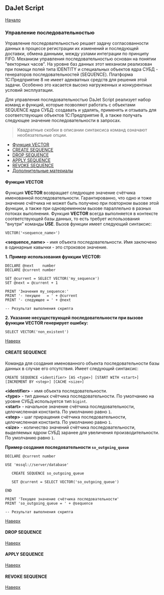 ## DaJet Script

[Начало](https://github.com/zhichkin/dajet/tree/main/doc/dajet-script/README.md)

### Управление последовательностью

Управление последовательностью решает задачу согласованности данных в процессе регистрации их изменений и последующей доставки, обмена данными, между узлами интеграции по принципу FIFO. Механизм управления последовательностью основан на понятии "векторных часов". На уровне баз данных этот механизм реализован при помощи полей типа IDENTITY и специальных объектов ядра СУБД - генераторов последовательностей (SEQUENCE). Платформа 1С:Предприятие 8 не имеет адекватных средств для решения этой задачи. Особенно это касается высоко нагруженных и конкурентных условий эксплуатации.

Для управления последовательностью DaJet Script реализует набор команд и функций, которые позволяют работать с объектами SEQUENCE ядра СУБД: создавать и удалять, применять и отзывать для соответствующих объектов 1С:Предприятие 8, а также получать следующее значение последовательности в запросах.

> Квадратные скобки в описании синтаксиса команд означают необязательные опции.

- [Функция VECTOR](#функция-vector)
- [CREATE SEQUENCE](#create-sequence)
- [DROP SEQUENCE](#drop-sequence)
- [APPLY SEQUENCE](#apply-sequence)
- [REVOKE SEQUENCE](#revoke-sequence)
- [Дополнительные материалы](#дополнительные-материалы)

#### Функция VECTOR

Функция **VECTOR** возвращает следующее значение счётчика именованной последовательности. Гарантированно, что одно и тоже значение счётчика не может быть получено при повторном вызове этой функции, а также при одновременном вызове параллельно в разных потоках выполнения. Функция **VECTOR** всегда выполняется в контексте соответствующей базы данных, то есть требует использования "внутри" команды **USE**. Вызов функции имеет следующий синтаксис:
```TSQL
VECTOR('<sequence_name>')
```
**\<sequence_name\>** - имя объекта последовательности. Имя заключено в одинарные кавычки - это строковое значение.

**1. Пример использования функции VECTOR:**
```TSQL
DECLARE @next    number
DECLARE @current number

SET @current = SELECT VECTOR('my_sequence')
SET @next = @current + 1

PRINT 'Значения my_sequence:'
PRINT '- текущее   = ' + @current
PRINT '- следующее = ' + @next

-- Результат выполнения скрипта

```


**2. Указание несуществующей последовательности при вызове функции **VECTOR** генерирует ошибку:**
```TSQL
SELECT VECTOR('non_existent')
```

[Наверх](#управление-последовательностью)

#### CREATE SEQUENCE

Команда для создания именованного объекта последовательности базы данных в случае его отсутствия. Имеет следующий синтаксис:
```TSQL
CREATE SEQUENCE <identifier> [AS <type>] [START WITH <start>] [INCREMENT BY <step>] [CACHE <size>]
```
**\<identifier\>** - имя объекта последовательности.<br>
**\<type\>** - тип данных счётчика последовательности. По умолчанию на уровне СУБД используется тип ```bigint```.<br>
**\<start\>** - начальное значение счётчика последовательности, целочисленная константа. По умолчанию равно ```1```.<br>
**\<step\>** - шаг приращения счётчика последовательности, целочисленная константа. По умолчанию равно ```1```.<br>
**\<size\>** - количество значений счётчика последовательности, выделяемых ядром СУБД заранее для увеличения производительности. По умолчанию равно ```1```.

**Пример создания последовательности ```so_outgoing_queue```**
```TSQL
DECLARE @current number

USE 'mssql://server/database'

   CREATE SEQUENCE so_outgoing_queue

   SET @current = SELECT VECTOR('so_outgoing_queue')

END

PRINT 'Текущее значение счётчика последовательности'
PRINT 'so_outgoing_queue = ' + @sequence

-- Результат выполнения скрипта

```

[Наверх](#управление-последовательностью)

#### DROP SEQUENCE

[Наверх](#управление-последовательностью)

#### APPLY SEQUENCE

[Наверх](#управление-последовательностью)

#### REVOKE SEQUENCE

[Наверх](#управление-последовательностью)
